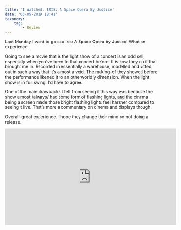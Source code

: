 ```yaml
---
title: 'I Watched: IRIS: A Space Opera By Justice'
date: '03-09-2019 18:41'
taxonomy:
    tag:
        - Review
---
```


Last Monday I went to go see Iris: A Space Opera by Justice! What an experience.

Going to see a movie that is the light show of a concert is an odd sell, especially when you’ve been to that concert before. It is how they do it that brought me in. Recorded in essentially a warehouse, modelled and kitted out in such a way that it’s almost a void. The making-of they showed before the performance likened it to an otherworldly dimension. When the light show is in full swing, I’d have to agree.

One of the main drawbacks I felt from seeing it this way was because the show almost /always/ had some form of flashing lights, and the cinema being a screen made those bright flashing lights feel harsher compared to seeing it live. That’s more a commentary on cinema and displays though.

Overall, great experience. I hope they change their mind on not doing a release.

<iframe width="560" height="315" src="https://www.youtube.com/embed/_WSGutRcUc0" frameborder="0" allow="accelerometer; autoplay; encrypted-media; gyroscope; picture-in-picture" allowfullscreen></iframe>